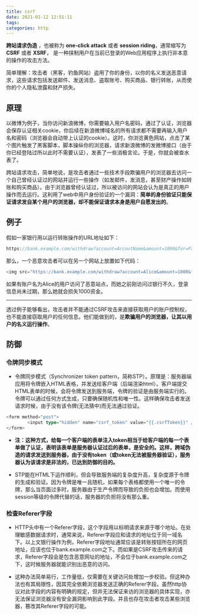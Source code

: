 ```yaml
---
title: csrf
date: 2021-01-12 12:51:11
tags:
categories: http
---
```


**跨站请求伪造** ，也被称为 **one-click attack** 或者 **session riding**，通常缩写为 **CSRF** 或者 **XSRF**， 是一种挟制用户在当前已登录的Web应用程序上执行非本意的操作的攻击方法。

简单理解：攻击者（黑客，钓鱼网站）盗用了你的身份，以你的名义发送恶意请求，这些请求包括发送邮件、发送消息、盗取账号、购买商品、银行转账，从而使你的个人隐私泄露和财产损失。

## 原理

以微博为例子，当你访问新浪微博，你需要输入用户名密码，通过了认证，浏览器会保存认证相关cookie，你后续在新浪微博域名的所有请求都不需要再输入用户名和密码（浏览器会自动带上认证的cookie）。这时，你浏览黄色网站，点击了某个图片触发了黑客脚本，脚本操纵你的浏览器，请求新浪微博的发微博接口（由于你已经登陆过所以此时不需要认证），发表了一些消极言论。于是，你就会被查水表了。

跨站请求攻击，简单地说，是攻击者通过一些技术手段欺骗用户的浏览器去访问一个自己曾经认证过的网站并运行一些操作（如发邮件，发消息，甚至财产操作如转账和购买商品）。由于浏览器曾经认证过，所以被访问的网站会认为是真正的用户操作而去运行。这利用了web中用户身份验证的一个漏洞：**简单的身份验证只能保证请求发自某个用户的浏览器，却不能保证请求本身是用户自愿发出的**。

## 例子

假如一家银行用以运行转账操作的URL地址如下：

```javascript
https://bank.example.com/withdraw?account=AccoutName&amount=1000&for=PayeeName
```

那么，一个恶意攻击者可以在另一个网站上放置如下代码：

```javascript
<img src="https://bank.example.com/withdraw?account=Alice&amount=1000&for=Badman" />
```

如果有账户名为Alice的用户访问了恶意站点，而她之前刚访问过银行不久，登录信息尚未过期，那么她就会损失1000资金。

------

透过例子能够看出，攻击者并不能通过CSRF攻击来直接获取用户的账户控制权，也不能直接窃取用户的任何信息。他们能做到的，是**欺骗用户的浏览器，让其以用户的名义运行操作**。

## 防御

### 令牌同步模式

- 令牌同步模式（Synchronizer token pattern，简称STP）。原理是：服务器端应用将令牌嵌入HTML表格，并发送给客户端（后端渲染html）。客户端提交HTML表单的时候，会将令牌发送到服务端，令牌的验证是由服务端实行的。令牌可以通过任何方式生成，只要确保随机性和唯一性。这样确保攻击者发送请求时候，由于没有该令牌(无法猜中)而无法通过验证。


```go
<form method="post">
		<input type="hidden" name="csrf_token" value="{{.csrfToken}}" />
</form>
```

- **注：这种方式，给每一个客户端的表单注入token相当于给客户端的每一个表单做了认证，表明该表单是服务器认证过后的表单，是安全的。这样，跨域伪造的请求发送到服务器，由于没有token（或token无法被服务器验证），服务器认为该请求是非法的，已达到防御的目的。**

- STP能在HTML下运作顺利，但会导致服务端的复杂度升高，复杂度源于令牌的生成和验证。因为令牌是唯一且随机，如果每个表格都使用一个唯一的令牌，那么当页面过多时，服务器由于生产令牌而导致的负担也会增加。而使用session等级的令牌代替的话，服务器的负担将没有那么重。


### 检查Referer字段

- HTTP头中有一个Referer字段，这个字段用以标明请求来源于哪个地址。在处理敏感数据请求时，通常来说，Referer字段应和请求的地址位于同一域名下。以上文银行操作为例，Referer字段地址通常应该是转账按钮所在的网页地址，应该也位于bank.example.com之下。而如果是CSRF攻击传来的请求，Referer字段会是包含恶意网址的地址，不会位于bank.example.com之下，这时候服务器就能识别出恶意的访问。


- 这种办法简单易行，工作量低，仅需要在关键访问处增加一步校验。但这种办法也有其局限性，因其完全依赖浏览器发送正确的Referer字段。虽然http协议对此字段的内容有明确的规定，但并无法保证来访的浏览器的具体实现，亦无法保证浏览器没有安全漏洞影响到此字段。并且也存在攻击者攻击某些浏览器，篡改其Referer字段的可能。


